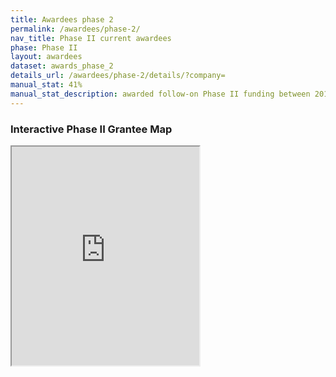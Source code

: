 ```yaml
---
title: Awardees phase 2
permalink: /awardees/phase-2/
nav_title: Phase II current awardees
phase: Phase II
layout: awardees
dataset: awards_phase_2
details_url: /awardees/phase-2/details/?company=
manual_stat: 41%
manual_stat_description: awarded follow-on Phase II funding between 2011 and 2016
---
```


### Interactive Phase II Grantee Map
<iframe src="https://www.google.com/maps/d/embed?mid=1CNoogQ8CLrzDJviRC-Pi_avfGTeYWaTm" width="auto" height="350"></iframe>
